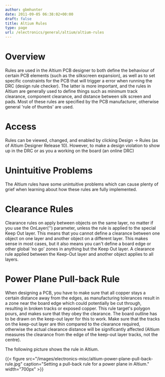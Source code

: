 ```yaml
---
author: gbmhunter
date: 2011-09-05 06:38:02+00:00
draft: false
title: Altium Rules
type: page
url: /electronics/general/altium/altium-rules
---
```


# Overview




Rules are used in the Altium PCB designer to both define the behaviour of certain PCB elements (such as the silkscreen expansion), as well as to set specific constraints for the PCB that will trigger a error when running the DRC (design rule checker). The latter is more important, and the rules in Altium are generally used to define things such as minimum track clearance, component clearance, and distance between silk screen and pads. Most of these rules are specified by the PCB manufacturer, otherwise general 'rule of thumbs' are used.




# Access




Rules can be viewed, changed, and enabled by clicking Design -> Rules (as of Altium Designer Release 10). However, to make a design violation to show up in the DRC or as you a working on the board (an online DRC)




# Unintuitive Problems




The Altium rules have some unintuitive problems which can cause plenty of grief when learning about how these rules are fully implemented.




# Clearance Rules




Clearance rules on apply between objects on the same layer, no matter if you use the OnLayer('<layer name>') parameter, unless the rule is applied to the special Keep Out layer. This means that you cannot define a clearance between one object on one layer and another object on a different layer. This makes sense in most cases, but it also means you can't define a board edge or other global 'no go' zones in anything but the Keep Out layer. A clearance rule applied between the Keep-Out layer and another object applies to all layers.




# Power Plane Pull-back Rule




When designing a PCB, you have to make sure that all copper stays a certain distance away from the edges, as manufacturing tolerances result in a zone near the board edge which could potentially be cut through, resulting in broken tracks or exposed copper. This rule target's polygon pours, and makes sure that they obey the clearance. The board outline has to be drawn on the keep-out layer for this to work. Make sure that the tracks on the keep-out layer are thin compared to the clearance required, otherwise the actual clearance distance will be significantly affected (Altium measures the clearance from the edge of the keep-out layer tracks, not the centre).




The following picture shows the rule in Altium.




{{< figure src="/images/electronics-misc/altium-power-plane-pull-back-rule.jpg" caption="Setting a pull-back rule for a power plane in Altium."  width="700px" >}}
